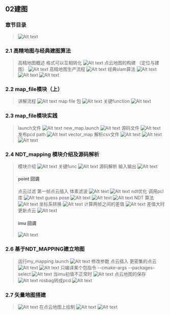 ## 02建图

### 章节目录
> ![Alt text](image.png)

### 2.1 高精地图与经典建图算法
> 高精地图概述 格式可以互相转化
> ![Alt text](image-1.png)
> 点云地图的构建 （定位与建图）
> ![Alt text](image-2.png)
> 高精地图生产流程
> ![Alt text](image-3.png)
> 经典slam算法
> ![Alt text](image-4.png)
> ![Alt text](image-5.png)
> ![Alt text](image-6.png)

### 2.2 map_file模块（上）
> 讲解流程
> ![Alt text](image-7.png)
> map file 包
> ![Alt text](image-8.png)
> 关键function
> ![Alt text](image-9.png)

### 2.3 map_file模块实践
> launch文件
> ![Alt text](image-10.png)
> new_map.launch
> ![Alt text](image-11.png)
> 源码文件
> ![Alt text](image-12.png)
> 发布pcd path
> ![Alt text](image-13.png)
> vector_map 解析csv文件
> ![Alt text](image-14.png)
> ![Alt text](image-15.png)
> ![Alt text](image-16.png)

### 2.4 NDT_mapping 模块介绍及源码解析
> 模块介绍
> ![Alt text](image-17.png)
> 关键func
> ![Alt text](image-18.png)
> 源码解析 输入输出
> ![Alt text](image-19.png)
> #### point 回调
> 点云过滤 第一帧点云插入 体素滤波
> ![Alt text](image-20.png)
> ![Alt text](image-21.png)
> ndt优化 调用pcl库
> ![Alt text](image-22.png)
> guess pose
> ![Alt text](image-23.png)
> ![Alt text](image-24.png)
> ![Alt text](image-25.png)
> NDT 算法
> ![Alt text](image-27.png)
> 坐标系转换
> ![Alt text](image-28.png)
> 计算两帧之间的差值
> ![Alt text](image-29.png)
> 差值大时 更新点云
> ![Alt text](image-30.png)
> #### imu 回调
> ![Alt text](image-26.png)

### 2.6 基于NDT_MAPPING建立地图
> 运行my_mapping.launch
> ![Alt text](image-31.png)
> 修改参数 点云插入 更密集的点云
> ![Alt text](image-32.png)
> ![Alt text](image-33.png)
> 只编译某个包指令
> --cmake-args --packages-select
> ![Alt text](image-34.png)
> 当imu初值不正常时
> ![Alt text](image-35.png)
> 点云地图的保存
> ![Alt text](image-36.png)
> rosbag转成pcd
> ![Alt text](image-37.png)

### 2.7 矢量地图搭建
> ![Alt text](image-38.png)
> 在点云地图上绘制
> ![Alt text](image-39.png)
> ![Alt text](image-40.png)